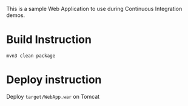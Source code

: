This is a sample Web Application to use during Continuous Integration demos.

# Build Instruction

```
mvn3 clean package
```

#  Deploy instruction

Deploy ```target/WebApp.war``` on Tomcat
 
